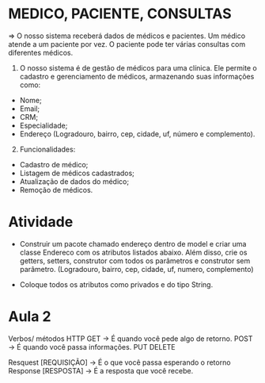 # MEDICO, PACIENTE, CONSULTAS 

=> O nosso sistema receberá dados de médicos e pacientes. Um médico atende a um paciente por vez. O paciente pode ter várias consultas com diferentes médicos.

1. O nosso sistema é de gestão de médicos para uma clínica. Ele permite o cadastro e gerenciamento de médicos, armazenando suas informações como:

- Nome;
- Email;
- CRM;
- Especialidade; 
- Endereço (Logradouro, bairro, cep, cidade, uf, número e complemento).

2. Funcionalidades:

- Cadastro de médico;
- Listagem de médicos cadastrados;
- Atualização de dados do médico;
- Remoção de médicos.

# Atividade

- Construir um pacote chamado endereço dentro de model e criar uma classe Endereco com os atributos listados abaixo. Além disso, crie os getters, setters, construtor com todos os parâmetros e construtor sem parâmetro. 
(Logradouro, bairro, cep, cidade, uf, numero, complemento)
* Coloque todos os atributos como privados e do tipo String.

# Aula 2 
Verbos/ métodos HTTP 
GET -> É quando você pede algo de retorno.
POST -> É quando você passa informações.
PUT
DELETE

Resquest [REQUISIÇÃO] -> É o que você passa esperando o retorno
Response [RESPOSTA] -> É a resposta que você recebe.